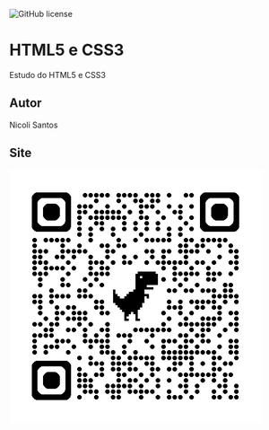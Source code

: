 ![GitHub license](https://img.shields.io/github/license/nic0libatista/site)


# HTML5 e CSS3
Estudo do HTML5 e CSS3
## Autor
Nicoli Santos 

## Site
![](img/qrcode.png)